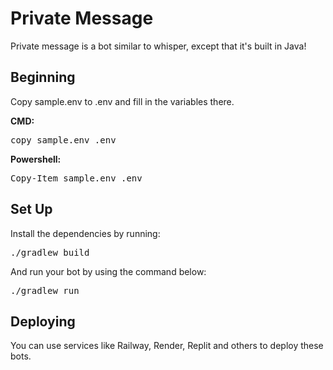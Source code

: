 # Private Message
Private message is a bot similar to whisper, except that it's built in Java!

## Beginning
Copy sample.env to .env and fill in the variables there.

<b>CMD:</b>
<pre>copy sample.env .env</pre>

<b>Powershell:</b>
<pre>Copy-Item sample.env .env</pre>

## Set Up
Install the dependencies by running:
<pre>./gradlew build</pre>

And run your bot by using the command below:
<pre>./gradlew run</pre>

## Deploying
You can use services like Railway, Render, Replit and others to deploy these bots.